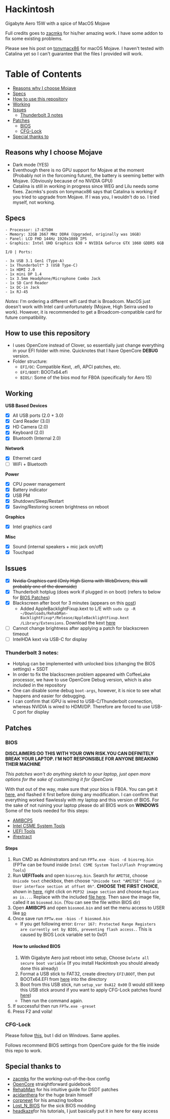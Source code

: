 # Hackintosh
Gigabyte Aero 15W with a spice of MacOS Mojave

Full credits goes to [zacmks](https://github.com/zacmks/Hackintosh-Aero-15X) for his/her amazing work. I have some addon to fix some existing problems.

Please see his post on [tonymacx86](https://www.tonymacx86.com/threads/guide-aero-15x-v8-mojave-catalina.287164/) for macOS Mojave. I haven't tested with Catalina yet so I can't guarantee that the files I provided will work. 

# Table of Contents
* [Reasons why I choose Mojave](#reasons-why-i-choose-mojave)
* [Specs](#specs)
* [How to use this repository](#how-to-use-this-repository)
* [Working](#working)
* [Issues](#issues)
    * [Thunderbolt 3 notes](#thunderbolt-3-notes)
* [Patches](#patches)
    * [BIOS](#bios)
    * [CFG-Lock](#cfg-lock)
* [Special thanks to](#special-thanks-to)


## Reasons why I choose Mojave
* Dark mode (YES)
* Eventhough there is no GPU support for Mojave at the moment (Probably not in the forcoming future), the battery is seeming better with Mojave. (Obviously because of no NVIDIA GPU)
* Catalina is still in working in progress since WEG and Lilu needs some fixes. Zacmks's posts on tonymacx86 says that Catalina is working if you tried to upgrade from Mojave. If I was you, I wouldn't do so. I tried myself, not working.

## Specs
```
- Processor: i7-8750H
- Memory: 32GB 2667 MHz DDR4 (Upgraded, originally was 16GB)
- Panel: LCD FHD 144Hz 1920x1080 IPS
- Graphics: Intel UHD Graphics 630 + NVIDIA GeForce GTX 1060 GDDR5 6GB

I/O | Ports:

- 3x USB 3.1 Gen1 (Type-A)
- 1x Thunderbolt™ 3 (USB Type-C)
- 1x HDMI 2.0
- 1x mini DP 1.4
- 1x 3.5mm Headphone/Microphone Combo Jack
- 1x SD Card Reader
- 1x DC-in Jack
- 1x RJ-45
```
_Notes_: I'm ordering a different wifi card that is Broadcom. MacOS just doesn't work with Intel card unfortunately (Mojave, High Seirra used to work). However, it is recommended to get a Broadcom-compatible card for future compatibility. 

## How to use this repository
- I uses OpenCore instead of Clover, so essentially just change everything in your EFI folder with mine. Quicknotes that I have OpenCore **DEBUG** version. 
- Folder structure:
    * `EFI/OC`: Compatible Kext, .efi, APCI patches, etc.
    * `EFI/BOOT`: BOOTx64.efi 
    * `BIOS/`: Some of the bios mod for FB0A (specifically for Aero 15)

## Working
**USB Based Devices**
- [x] All USB ports (2.0 + 3.0)
- [x] Card Reader (3.0)
- [x] HD Camera (2.0)
- [x] Keyboard (2.0)
- [x] Bluetooth (Internal 2.0)

**Network**
- [x] Ethernet card
- [ ] WiFi + Bluetooth

**Power**
- [x] CPU power management
- [x] Battery indicator
- [x] USB PM
- [x] Shutdown/Sleep/Restart
- [x] Saving/Restoring screen brightness on reboot

**Graphics**
- [x] Intel graphics card

**Misc**
- [x] Sound (internal speakers + mic jack on/off)
- [x] Touchpad

## Issues
- [x] ~~Nvidia Graphics card (Only High Sierra with WebDrivers, this will probably one of the downside)~~
- [x] Thunderbolt hotplug (does work if plugged in on boot) (refers to below for [BIOS Patches](#patches))
- [x] Blackscreen after boot for 3 minutes (appears on this [post](https://www.tonymacx86.com/threads/bug-black-screen-3-minutes-after-booting-coffeelake-uhd-630.261131/))
    * Added AppleBacklightFixup.kext to L/E with `sudo cp -R ~/Downloads/RehabMan-BacklightFixup*/Release/AppleBacklightFixup.kext /Library/Extensions`. Download the kext [here](https://bitbucket.org/RehabMan/applebacklightfixup/downloads/)
- [ ] Cannot change brightness after applying a patch for blackscreen timeout 
- [ ] IntelHDA kext via USB-C for display

### Thunderbolt 3 notes:
- Hotplug can be implemented with unlocked bios (changing the BIOS settings) + SSDT
- In order to fix the blackscreen problem appeared with CoffeeLake processor, we have to use OpenCore Debug version, which is also included in the repository
- One can disable some debug `boot-args`, however, it is nice to see what happens and easier for debugging.
- I can confirm that iGPU is wired to USB-C/Thunderbolt connection, whereas NVIDIA is wired to HDMI/DP. Therefore are forced to use USB-C port for display


## Patches
### BIOS
**DISCLAIMERS:DO THIS WITH YOUR OWN RISK.YOU CAN DEFINITELY BREAK YOUR LAPTOP. I'M NOT RESPONSIBLE FOR ANYONE BREAKING THEIR MACHINE**

_This patches won't do anything sketch to your laptop, just open more options for the sake of customizing it for OpenCore_

With that out of the way, make sure that your bios is FB0A. You can get it [here](https://www.gigabyte.com/us/Laptop/AERO-15X--i7-8750H/support#support-dl-bios), and flashed it first before doing any modification. I can confirm that everything worked flawlessly with my laptop and this version of BIOS.
For the sake of not ruining your laptop please do all BIOS work on **WINDOWS**
Some of the tools needed for this steps:
* [AMIBCP5](https://www.mediafire.com/file/ckao23pe57ny7jm/AMIBCP_5.02.0031.rar/file)
* [Intel CSME System Tools](https://mega.nz/#!XVkVXAaK!dFW5kcWoCCsxR1cif5EdaQ-c1jKYePDCxKrK9JV_Whw)
* [UEFI Tools](https://github.com/LongSoft/UEFITool/releases/tag/0.26.0)
* [ifrextract](https://github.com/LongSoft/Universal-IFR-Extractor/releases/)

#### Steps
1. Run CMD as Adminstrators and run `FPTw.exe -bios -d biosreg.bin` (FPTw can be found inside `Intel CSME System Tools\Flash Programming Tools`)
2. Run **UEFITools** and open `biosreg.bin`. Search for `AMITSE`, choose `Unicode text` checkbox, then choose `"Unicode text "AMITSE" found in User interface section at offset 0h"`. **CHOOSE THE FIRST CHOICE**, shown in [here](https://i.imgur.com/82E3uSV.jpg), right click on `PEP32 image section` and choose `Replace as is...`. Replace with the included [file here](BIOS/Section_PE32_image_AMITSE_unlocked_bios_settings_FB0A.sct). Then save the image file, called it as `biosmod.bin`.
(You can see the file within BIOS dir)
3. Open **AMIBCP5** and open `biosmod.bin` and set the menu access to USER like [so](https://i.imgur.com/BnkU0RW.jpg)
4. Once save run `FPTw.exe -bios -f biosmod.bin`
    * If you get following error: `Error 167: Protected Range Registers are currently set by BIOS, preventing flash access.`. This is caused by BIOS Lock variable set to 0x01
    #### How to unlocked BIOS
    1. With Gigabyte Aero just reboot into setup, Choose `Delete all secure boot variable` (If you install Hackintosh you should already done this already)
    2. Format a USB stick to FAT32, create directory `EFI\BOOT`, then put BOOTx64.EFI from [here](brains.by/posts/bootx64.7z) into the directory
    3. Boot from this USB stick, run `setup_var 0xA12 0x00` (I would still keep this USB stick around if you want to apply CFG-Lock patches found [here](https://khronokernel.github.io/Opencore-Vanilla-Desktop-Guide/extras/msr-lock.html))
    * Then run the command again.
5. If successful then run `FPTw.exe -greset`
6. Press F2 and voila!
### CFG-Lock
Please follow [this](https://khronokernel.github.io/Opencore-Vanilla-Desktop-Guide/extras/msr-lock.html), but I did on Windows. Same applies.

Follows recommend BIOS settings from OpenCore guide for the file inside this repo to work.

## Special thanks to 
* [zacmks](https://github.com/zacmks) for the working-out-of-the-box config
* [OpenCore](https://khronokernel.github.io/Opencore-Vanilla-Desktop-Guide/) straightforward guidebook
* [RehabMan](https://github.com/RehabMan) for his intuitive guide for DSDT patches
* [acidanthera](https://github.com/acidanthera) for the huge brain himself
* [corpnewt](https://github.com/corpnewt) for his amazing toolbox
* [Lost_N_BIOS](https://www.bios-mods.com/forum/Thread-REQUEST-Unlock-BIOS-for-Gigabyte-Aero-15x-v8?pid=154664#pid154664) for the sick BIOS modding
* [headkaze](https://www.bios-mods.com/forum/Thread-Gigabyte-Aero-15-v8-FB0A-BIOS-Unlocked)for his tutorials, I just basically put it in here for easy access
